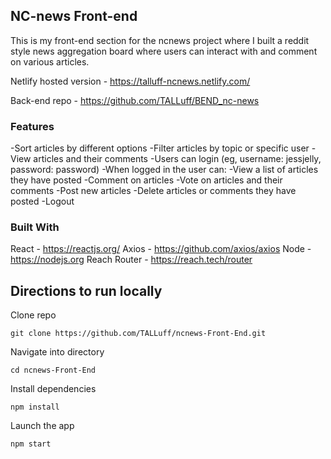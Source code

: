 ## NC-news Front-end

This is my front-end section for the ncnews project where I built a reddit style news aggregation board where users can interact with and comment on various articles.

Netlify hosted version - https://talluff-ncnews.netlify.com/

Back-end repo - https://github.com/TALLuff/BEND_nc-news

### Features

-Sort articles by different options
-Filter articles by topic or specific user
-View articles and their comments
-Users can login (eg, username: jessjelly, password: password)
-When logged in the user can:
  -View a list of articles they have posted
  -Comment on articles
  -Vote on articles and their comments
  -Post new articles
  -Delete articles or comments they have posted
  -Logout
  
### Built With

React - https://reactjs.org/
Axios - https://github.com/axios/axios
Node - https://nodejs.org
Reach Router - https://reach.tech/router


## Directions to run locally


Clone repo

```
git clone https://github.com/TALLuff/ncnews-Front-End.git
```

Navigate into directory

```
cd ncnews-Front-End
```

Install dependencies

```
npm install
```

Launch the app

```
npm start
